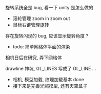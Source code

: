 旋转系统全是 bug, 看一下 unity 是怎么做的

* 滚轮管理 zoom in zoom out
* 鼠标右键管理旋转

存在旋转闪现的 bug, 应该显示旋转角度 ?

* todo: 简单网格体平面的渲染

相机日后在研究, 弄下网格体

drawline 神坑, GL_LINES 写成了 GL_LINE ...

* 相机, 模型加载, 纹理加载基本 done
* 接下来是完善光照模型, 还有天空盒子